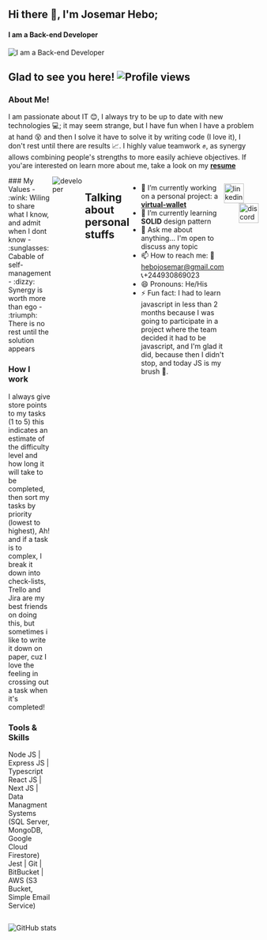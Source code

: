 ## Hi there 👋, I'm  **Josemar Hebo**;
#### I am a Back-end Developer
![I am a Back-end Developer](https://res.cloudinary.com/olyn/image/upload/c_scale,h_382,w_1644/v1628038634/1555150_uwtucq.png)

## Glad to see you here! ![Profile views](https://gpvc.arturio.dev/JoseMarshall)

### About Me!
I am passionate about IT :blush:, I always try to be up to date with new technologies  :computer:; it may seem strange, but I have fun when I have a problem at hand :dizzy_face: and then I solve it  have to solve it by writing code (I love it), I don't rest until there are results :chart_with_upwards_trend:. I highly value teamwork :fist:, as synergy allows combining people's strengths to more easily achieve objectives. If you'are interested on learn more about me, take a look on my [**resume**](https://drive.google.com/file/d/1wYO6epFsQN82SCljfygAKnl-tLEpBrdW/view?usp=sharing)
<div style="display: flex;">
     <div style="align: left;">
### My Values
- :wink: Wiling to share what I know, and admit when I dont know
- :sunglasses: Cabable of self-management
- :dizzy: Synergy is worth more than ego
- :triumph: There is no rest until the solution appears

### How I work
I always give store points to my tasks (1 to 5) this indicates an estimate of the difficulty level and how long it will take to be completed, then sort my tasks by priority (lowest to highest), Ah! and if a task is to complex, I break it down into check-lists, Trello and Jira are my best friends on doing this, but sometimes i like to write it down on paper, cuz I love the feeling in crossing out a task when it's completed!

### Tools & Skills  
Node JS | Express JS | Typescript
React JS | Next JS | Data Managment Systems (SQL Server, MongoDB,  Google Cloud Firestore) 
Jest | Git | BitBucket | AWS (S3 Bucket, Simple Email Service)
          
 </div>
     <div><img align="right" src='https://boulaid.net/Content/Themes/Marvel/images/undraw/undraw_software_engineer_lvl5.svg' alt='developer'></div>
     
## Talking about personal stuffs
- 🔭 I’m currently working on a personal project: a [**virtual-wallet**](https://github.com/JoseMarshall/virtual-wallet-test) 
- 🌱 I’m currently learning **SOLID** design pattern 
- 💬 Ask me about anything... I'm open to discuss any topic 
- 📫 How to reach me: :email: hebojosemar@gmail.com :telephone_receiver:+244930869023 
- 😄 Pronouns: He/His 
- ⚡ Fun fact:  I had to learn javascript in less than 2 months because I was going to participate in a project where the team decided it had to be javascript, and I'm glad it did, because then I didn't stop, and today JS is my brush :art:. 
    
 [<img src='https://raw.githubusercontent.com/peterthehan/peterthehan/master/assets/linkedin.svg' alt='linkedin' height='40'>](https://www.linkedin.com/in/josemar-c-hebo-2125b8147/)                    [<img src='https://raw.githubusercontent.com/peterthehan/peterthehan/master/assets/discord.svg' alt='discord' height='40' style='max-width:100%;margin-left: 30px;'>](https://discordapp.com/users/Marshall#3876)  

</div>

![GitHub stats](https://github-readme-stats.vercel.app/api?username=JoseMarshall&show_icons=true&theme=vision-friendly-dark&count_private=true)
     

               


